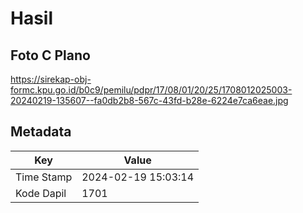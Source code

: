 # Hasil

## Foto C Plano

https://sirekap-obj-formc.kpu.go.id/b0c9/pemilu/pdpr/17/08/01/20/25/1708012025003-20240219-135607--fa0db2b8-567c-43fd-b28e-6224e7ca6eae.jpg


## Metadata

| Key        | Value               |
| ---------- | ------------------- |
| Time Stamp | 2024-02-19 15:03:14 |
| Kode Dapil | 1701                |



